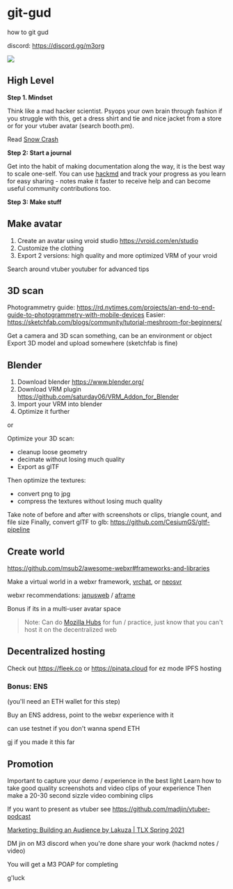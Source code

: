 # git-gud

how to git gud

discord: https://discord.gg/m3org

![](https://i.imgur.com/FNN0YYR.png)

## High Level

**Step 1. Mindset**

Think like a mad hacker scientist. Psyops your own brain through fashion if you struggle with this, get a dress shirt and tie and nice jacket from a store or for your vtuber avatar (search booth.pm).

Read [Snow Crash](https://en.wikipedia.org/wiki/Snow_Crash)

**Step 2: Start a journal**

Get into the habit of making documentation along the way, it is the best way to scale one-self. You can use [hackmd](https://hackmd.io/) and track your progress as you learn for easy sharing - notes make it faster to receive help and can become useful community contributions too.

**Step 3: Make stuff**


## Make avatar

1. Create an avatar using vroid studio https://vroid.com/en/studio
2. Customize the clothing
3. Export 2 versions: high quality and more optimized VRM of your vroid

Search around vtuber youtuber for advanced tips

## 3D scan

Photogrammetry guide: https://rd.nytimes.com/projects/an-end-to-end-guide-to-photogrammetry-with-mobile-devices
Easier: https://sketchfab.com/blogs/community/tutorial-meshroom-for-beginners/


Get a camera and 3D scan something, can be an environment or object
Export 3D model and upload somewhere (sketchfab is fine)


## Blender

1. Download blender https://www.blender.org/
2. Download VRM plugin https://github.com/saturday06/VRM_Addon_for_Blender
3. Import your VRM into blender
4. Optimize it further

or

Optimize your 3D scan:

- cleanup loose geometry
- decimate without losing much quality
- Export as glTF

Then optimize the textures:

- convert png to jpg
- compress the textures without losing much quality

Take note of before and after with screenshots or clips, triangle count, and file size
Finally, convert glTF to glb: https://github.com/CesiumGS/gltf-pipeline

## Create world

https://github.com/msub2/awesome-webxr#frameworks-and-libraries

Make a virtual world in a webxr framework, [vrchat](https://docs.vrchat.com/docs/setting-up-the-sdk), or [neosvr](https://neos.com/)

webxr recommendations: [janusweb](https://janusvr.github.io/guide/#/examples/markup) / [aframe](https://aframe.io/docs/)

Bonus if its in a multi-user avatar space

> Note: Can do [Mozilla Hubs](https://hubs.mozilla.com) for fun / practice, just know that you can't host it on the decentralized web

## Decentralized hosting

Check out https://fleek.co or https://pinata.cloud for ez mode IPFS hosting

### Bonus: ENS

(you'll need an ETH wallet for this step)

Buy an ENS address, point to the webxr experience with it

can use testnet if you don't wanna spend ETH

gj if you made it this far

## Promotion

Important to capture your demo / experience in the best light
Learn how to take good quality screenshots and video clips of your experience
Then make a 20-30 second sizzle video combining clips

If you want to present as vtuber see https://github.com/madjin/vtuber-podcast

[Marketing: Building an Audience by Lakuza | TLX Spring 2021](https://www.youtube.com/watch?v=7o2qffqSWOc)

DM jin on M3 discord when you're done
share your work (hackmd notes / video)

You will get a M3 POAP for completing

g'luck
